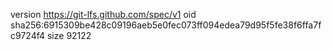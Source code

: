 version https://git-lfs.github.com/spec/v1
oid sha256:6915309be428c09196aeb5e0fec073ff094edea79d95f5fe38f6ffa7fc9724f4
size 92122
